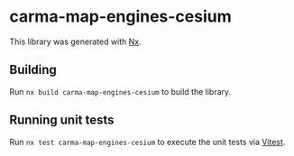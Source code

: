# carma-map-engines-cesium

This library was generated with [Nx](https://nx.dev).

## Building

Run `nx build carma-map-engines-cesium` to build the library.

## Running unit tests

Run `nx test carma-map-engines-cesium` to execute the unit tests via [Vitest](https://vitest.dev/).
